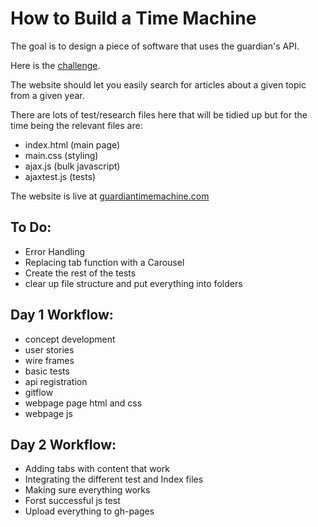 # How to Build a Time Machine

The goal is to design a piece of software that uses the guardian's API. 

Here is the [challenge](https://github.com/foundersandcoders/fac5/blob/master/week2/assignment.md).

The website should let you easily search for articles about a given topic from a given year.

There are lots of test/research files here that will be tidied up but for the time being the relevant files are:
+ index.html (main page)
+ main.css (styling)
+ ajax.js (bulk javascript)
+ ajaxtest.js (tests)

The website is live at [guardiantimemachine.com](http://jmnr.github.io/api/)

## To Do:

+ Error Handling
+ Replacing tab function with a Carousel
+ Create the rest of the tests
+ clear up file structure and put everything into folders


## Day 1 Workflow:

+ concept development
+ user stories
+ wire frames
+ basic tests
+ api registration
+ gitflow
+ webpage page html and css
+ webpage js

## Day 2 Workflow:

+ Adding tabs with content that work
+ Integrating the different test and Index files
+ Making sure everything works
+ Forst successful js test
+ Upload everything to gh-pages


